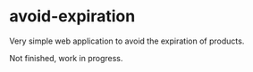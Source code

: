 # avoid-expiration
Very simple web application to avoid the expiration of products.

Not finished, work in progress.
